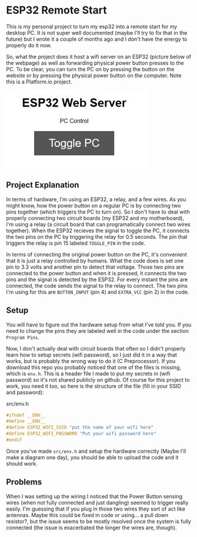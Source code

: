 # ESP32 Remote Start

This is my personal project to turn my esp32 into a remote start for my desktop PC. It is not super well documented (maybe I'll try to fix that in the future) but I wrote it a couple of months ago and I don't have the energy to properly do it now.

So, what the project does it host a wifi server on an ESP32 (picture below of the webpage) as well as forwarding physical power button presses to the PC. To be clear, you can turn the PC on by pressing the button on the website or by pressing the physical power button on the computer. Note this is a Platform.io project.

![alt text](ReadMeImages/image.png)

## Project Explanation 

In terms of hardware, I'm using an ESP32, a relay, and a few wires. As you might know, how the power button on a regular PC is by connecting two pins together (which triggers the PC to turn on). So I don't have to deal with properly connecting two circuit boards (my ESP32 and my motherboard), I'm using a relay (a circuit board that can programatically connect two wires together). When the ESP32 recieves the signal to toggle the PC, it connects the two pins on the PC by triggering the relay for 0.5 seconds. The pin that triggers the relay is pin 15 labeled `TOGGLE_PIN` in the code.

In terms of connecting the original power button on the PC, it's convenient that it is just a relay controlled by humans. What the code does is set one pin to 3.3 volts and another pin to detect that voltage. Those two pins are connected to the power button and when it is pressed, it connects the two pins and the signal is detected by the ESP32. For every instant the pins are connected, the code sends the signal to the relay to connect. The two pins I'm using for this are `BUTTON_INPUT` (pin 4) and `EXTRA_VCC` (pin 2) in the code.

## Setup

You will have to figure out the hardware setup from what I've told you. If you need to change the pins they are labeled well in the code under the section `Program Pins`.

Now, I don't actually deal with circuit boards that often so I didn't properly learn how to setup secrets (wifi password), so I just did it in a way that works, but is probably the wrong way to do it (C Preprocessor). If you download this repo you probably noticed that one of the files is missing, which is `env.h`. This is a header file I made to put my secrets in (wifi password) so it's not shared publicly on github. Of course for this project to work, you need it too, so here is the structure of the file (fill in your SSID and password):

src/env.h
```C
#ifndef __ENV__
#define __ENV__
#define ESP32_WIFI_SSID "put the name of your wifi here"
#define ESP32_WIFI_PASSWORD "Put your wifi password here"
#endif
```

Once you've made `src/env.h` and setup the hardware correctly (Maybe I'll make a diagram one day), you should be able to upload the code and it should work.

## Problems

When I was setting up the wiring I noticed that the Power Button sensing wires (when not fully connected and just dangling) seemed to trigger really easily. I'm guessing that if you plug in those two wires they sort of act like antennas. Maybe this could be fixed in code or using... a pull down resistor?, but the issue seems to be mostly resolved once the system is fully connected (the issue is exacerbated the longer the wires are, though).